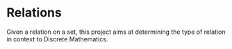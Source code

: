 # Relations
Given a relation on a set, this project aims at determining the type of relation in context to Discrete Mathematics.

